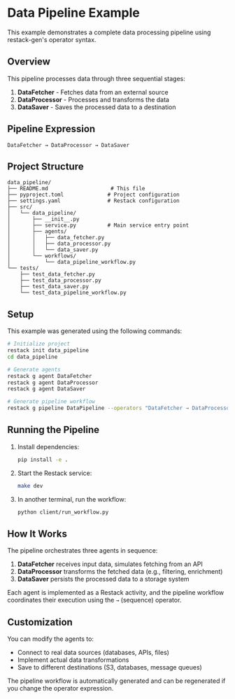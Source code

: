 # Data Pipeline Example

This example demonstrates a complete data processing pipeline using restack-gen's operator syntax.

## Overview

This pipeline processes data through three sequential stages:
1. **DataFetcher** - Fetches data from an external source
2. **DataProcessor** - Processes and transforms the data
3. **DataSaver** - Saves the processed data to a destination

## Pipeline Expression

```
DataFetcher → DataProcessor → DataSaver
```

## Project Structure

```
data_pipeline/
├── README.md                    # This file
├── pyproject.toml              # Project configuration
├── settings.yaml               # Restack configuration
├── src/
│   └── data_pipeline/
│       ├── __init__.py
│       ├── service.py          # Main service entry point
│       ├── agents/
│       │   ├── data_fetcher.py
│       │   ├── data_processor.py
│       │   └── data_saver.py
│       └── workflows/
│           └── data_pipeline_workflow.py
└── tests/
    ├── test_data_fetcher.py
    ├── test_data_processor.py
    ├── test_data_saver.py
    └── test_data_pipeline_workflow.py
```

## Setup

This example was generated using the following commands:

```bash
# Initialize project
restack init data_pipeline
cd data_pipeline

# Generate agents
restack g agent DataFetcher
restack g agent DataProcessor
restack g agent DataSaver

# Generate pipeline workflow
restack g pipeline DataPipeline --operators "DataFetcher → DataProcessor → DataSaver"
```

## Running the Pipeline

1. Install dependencies:
   ```bash
   pip install -e .
   ```

2. Start the Restack service:
   ```bash
   make dev
   ```

3. In another terminal, run the workflow:
   ```bash
   python client/run_workflow.py
   ```

## How It Works

The pipeline orchestrates three agents in sequence:

1. **DataFetcher** receives input data, simulates fetching from an API
2. **DataProcessor** transforms the fetched data (e.g., filtering, enrichment)
3. **DataSaver** persists the processed data to a storage system

Each agent is implemented as a Restack activity, and the pipeline workflow coordinates their execution using the `→` (sequence) operator.

## Customization

You can modify the agents to:
- Connect to real data sources (databases, APIs, files)
- Implement actual data transformations
- Save to different destinations (S3, databases, message queues)

The pipeline workflow is automatically generated and can be regenerated if you change the operator expression.
